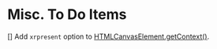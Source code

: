 # Misc. To Do Items

[] Add `xrpresent` option to [HTMLCanvasElement.getContext()](https://developer.mozilla.org/en-US/docs/Web/API/HTMLCanvasElement/getContext).
